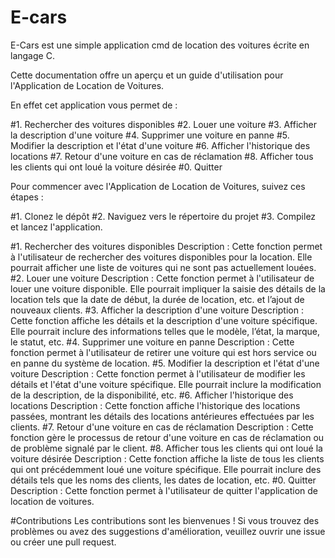 # E-cars
E-Cars est une simple application cmd de location des voitures écrite en langage C.

Cette documentation offre un aperçu et un guide d'utilisation pour l'Application de Location de Voitures.

En effet cet application vous permet de :

#1. Rechercher des voitures disponibles
#2. Louer une voiture
#3. Afficher la description d'une voiture
#4. Supprimer une voiture en panne
#5. Modifier la description et l'état d'une voiture
#6. Afficher l'historique des locations
#7. Retour d'une voiture en cas de réclamation
#8. Afficher tous les clients qui ont loué la voiture désirée
#0. Quitter
 
Pour commencer avec l'Application de Location de Voitures, suivez ces étapes :

#1. Clonez le dépôt 
#2. Naviguez vers le répertoire du projet 
#3. Compilez et lancez l'application.

#1. Rechercher des voitures disponibles
Description : Cette fonction permet à l'utilisateur de rechercher des voitures disponibles pour la location. Elle pourrait afficher une liste de voitures qui ne sont pas actuellement louées.
#2. Louer une voiture
Description : Cette fonction permet à l'utilisateur de louer une voiture disponible. Elle pourrait impliquer la saisie des détails de la location tels que la date de début, la durée de location, etc. et l’ajout de nouveaux clients.
#3. Afficher la description d'une voiture
Description : Cette fonction affiche les détails et la description d'une voiture spécifique. Elle pourrait inclure des informations telles que le modèle, l’état, la marque, le statut, etc.
#4. Supprimer une voiture en panne
Description : Cette fonction permet à l'utilisateur de retirer une voiture qui est hors service ou en panne du système de location.
#5. Modifier la description et l'état d'une voiture
Description : Cette fonction permet à l'utilisateur de modifier les détails et l'état d'une voiture spécifique. Elle pourrait inclure la modification de la description, de la disponibilité, etc.
#6. Afficher l'historique des locations
Description : Cette fonction affiche l'historique des locations passées, montrant les détails des locations antérieures effectuées par les clients.
#7. Retour d'une voiture en cas de réclamation
Description : Cette fonction gère le processus de retour d'une voiture en cas de réclamation ou de problème signalé par le client.
#8. Afficher tous les clients qui ont loué la voiture désirée
Description : Cette fonction affiche la liste de tous les clients qui ont précédemment loué une voiture spécifique. Elle pourrait inclure des détails tels que les noms des clients, les dates de location, etc.
#0. Quitter
Description : Cette fonction permet à l'utilisateur de quitter l'application de location de voitures. 

#Contributions
Les contributions sont les bienvenues ! Si vous trouvez des problèmes ou avez des suggestions d'amélioration, veuillez ouvrir une issue ou créer une pull request.

